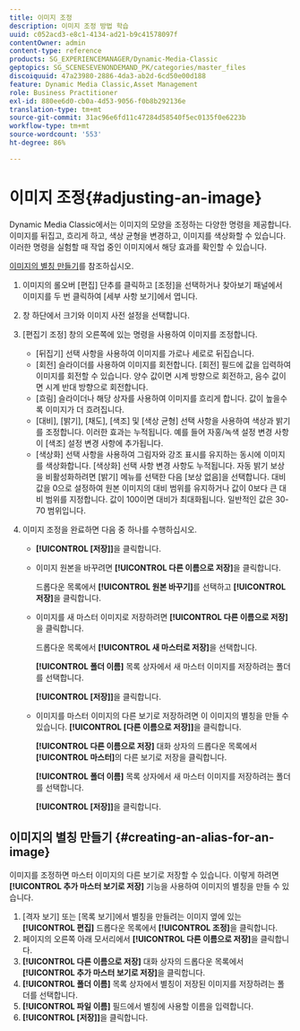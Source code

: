 ```yaml
---
title: 이미지 조정
description: 이미지 조정 방법 학습
uuid: c052acd3-e8c1-4134-ad21-b9c41578097f
contentOwner: admin
content-type: reference
products: SG_EXPERIENCEMANAGER/Dynamic-Media-Classic
geptopics: SG_SCENESEVENONDEMAND_PK/categories/master_files
discoiquuid: 47a23980-2886-4da3-ab2d-6cd50e00d188
feature: Dynamic Media Classic,Asset Management
role: Business Practitioner
exl-id: 880ee6d0-cb0a-4d53-9056-f0b8b292136e
translation-type: tm+mt
source-git-commit: 31ac96e6fd11c47284d58540f5ec0135f0e6223b
workflow-type: tm+mt
source-wordcount: '553'
ht-degree: 86%

---
```


# 이미지 조정{#adjusting-an-image}

Dynamic Media Classic에서는 이미지의 모양을 조정하는 다양한 명령을 제공합니다. 이미지를 뒤집고, 흐리게 하고, 색상 균형을 변경하고, 이미지를 색상화할 수 있습니다. 이러한 명령을 실험할 때 작업 중인 이미지에서 해당 효과를 확인할 수 있습니다.

[이미지의 별칭 만들기](adjusting-image.md#creating_an_alias_for_an_image)를 참조하십시오.

1. 이미지의 롤오버 [편집] 단추를 클릭하고 [조정]을 선택하거나 찾아보기 패널에서 이미지를 두 번 클릭하여 [세부 사항 보기]에서 엽니다.
1. 창 하단에서 크기와 이미지 사전 설정을 선택합니다.
1. [편집기 조정] 창의 오른쪽에 있는 명령을 사용하여 이미지를 조정합니다.

   * [뒤집기] 선택 사항을 사용하여 이미지를 가로나 세로로 뒤집습니다.
   * [회전] 슬라이더를 사용하여 이미지를 회전합니다. [회전] 필드에 값을 입력하여 이미지를 회전할 수 있습니다. 양수 값이면 시계 방향으로 회전하고, 음수 값이면 시계 반대 방향으로 회전합니다.
   * [흐림] 슬라이더나 해당 상자를 사용하여 이미지를 흐리게 합니다. 값이 높을수록 이미지가 더 흐려집니다.
   * [대비], [밝기], [채도], [색조] 및 [색상 균형] 선택 사항을 사용하여 색상과 밝기를 조정합니다. 이러한 효과는 누적됩니다. 예를 들어 자홍/녹색 설정 변경 사항이 [색조] 설정 변경 사항에 추가됩니다.
   * [색상화] 선택 사항을 사용하여 그림자와 강조 표시를 유지하는 동시에 이미지를 색상화합니다. [색상화] 선택 사항 변경 사항도 누적됩니다. 자동 밝기 보상을 비활성화하려면 [밝기] 메뉴를 선택한 다음 [보상 없음]을 선택합니다. 대비 값을 0으로 설정하여 원본 이미지의 대비 범위를 유지하거나 값이 0보다 큰 대비 범위를 지정합니다. 값이 100이면 대비가 최대화됩니다. 일반적인 값은 30-70 범위입니다.

1. 이미지 조정을 완료하면 다음 중 하나를 수행하십시오.

   * **[!UICONTROL [저장]]**&#x200B;을 클릭합니다.
   * 이미지 원본을 바꾸려면 **[!UICONTROL 다른 이름으로 저장]**&#x200B;을 클릭합니다.

      드롭다운 목록에서 **[!UICONTROL 원본 바꾸기]**&#x200B;를 선택하고 **[!UICONTROL 저장]**&#x200B;을 클릭합니다.

   * 이미지를 새 마스터 이미지로 저장하려면 **[!UICONTROL 다른 이름으로 저장]**&#x200B;을 클릭합니다.

      드롭다운 목록에서 **[!UICONTROL 새 마스터로 저장]**&#x200B;을 선택합니다.

      **[!UICONTROL 폴더 이름]** 목록 상자에서 새 마스터 이미지를 저장하려는 폴더를 선택합니다.

      **[!UICONTROL [저장]]**&#x200B;을 클릭합니다.

   * 이미지를 마스터 이미지의 다른 보기로 저장하려면 이 이미지의 별칭을 만들 수 있습니다. **[!UICONTROL [다른 이름으로 저장]]**&#x200B;을 클릭합니다.

      **[!UICONTROL 다른 이름으로 저장]** 대화 상자의 드롭다운 목록에서 **[!UICONTROL 마스터]**&#x200B;의 다른 보기로 저장을 클릭합니다.

      **[!UICONTROL 폴더 이름]** 목록 상자에서 새 마스터 이미지를 저장하려는 폴더를 선택합니다.

      **[!UICONTROL [저장]]**&#x200B;을 클릭합니다.

## 이미지의 별칭 만들기 {#creating-an-alias-for-an-image}

이미지를 조정하면 마스터 이미지의 다른 보기로 저장할 수 있습니다. 이렇게 하려면 **[!UICONTROL 추가 마스터 보기로 저장]** 기능을 사용하여 이미지의 별칭을 만들 수 있습니다.

1. [격자 보기] 또는 [목록 보기]에서 별칭을 만들려는 이미지 옆에 있는 **[!UICONTROL 편집]** 드롭다운 목록에서 **[!UICONTROL 조정]**&#x200B;을 클릭합니다.
1. 페이지의 오른쪽 아래 모서리에서 **[!UICONTROL 다른 이름으로 저장]**&#x200B;을 클릭합니다.
1. **[!UICONTROL 다른 이름으로 저장]** 대화 상자의 드롭다운 목록에서 **[!UICONTROL 추가 마스터 보기로 저장]**&#x200B;을 클릭합니다.
1. **[!UICONTROL 폴더 이름]** 목록 상자에서 별칭이 저장된 이미지를 저장하려는 폴더를 선택합니다.
1. **[!UICONTROL 파일 이름]** 필드에서 별칭에 사용할 이름을 입력합니다.
1. **[!UICONTROL [저장]]**&#x200B;을 클릭합니다.
